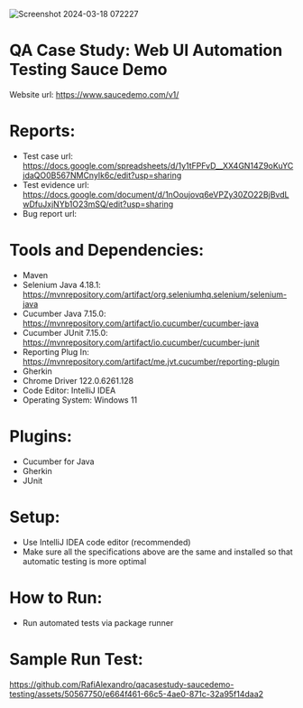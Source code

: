 ![Screenshot 2024-03-18 072227](https://github.com/RafiAlexandro/qacasestudy-saucedemo-testing/assets/50567750/2a85e998-3e82-458f-b5d1-25a47dbd727f)

# QA Case Study: Web UI Automation Testing Sauce Demo
Website url: https://www.saucedemo.com/v1/

# Reports:
- Test case url: https://docs.google.com/spreadsheets/d/1y1tFPFvD__XX4GN14Z9oKuYCjdaQO0B567NMCnyIk6c/edit?usp=sharing
- Test evidence url: https://docs.google.com/document/d/1nOoujovq6eVPZy30ZO22BjBvdLwDfuJxjNYb1O23mSQ/edit?usp=sharing
- Bug report url: 
  
# Tools and Dependencies: 
- Maven
- Selenium Java 4.18.1: https://mvnrepository.com/artifact/org.seleniumhq.selenium/selenium-java
- Cucumber Java 7.15.0: https://mvnrepository.com/artifact/io.cucumber/cucumber-java
- Cucumber JUnit 7.15.0: https://mvnrepository.com/artifact/io.cucumber/cucumber-junit
- Reporting Plug In: https://mvnrepository.com/artifact/me.jvt.cucumber/reporting-plugin
- Gherkin
- Chrome Driver 122.0.6261.128
- Code Editor: IntelliJ IDEA
- Operating System: Windows 11

# Plugins:
- Cucumber for Java
- Gherkin
- JUnit

# Setup:
- Use IntelliJ IDEA code editor (recommended)
- Make sure all the specifications above are the same and installed so that automatic testing is more optimal

# How to Run:
- Run automated tests via package runner

# Sample Run Test:
https://github.com/RafiAlexandro/qacasestudy-saucedemo-testing/assets/50567750/e664f461-66c5-4ae0-871c-32a95f14daa2
